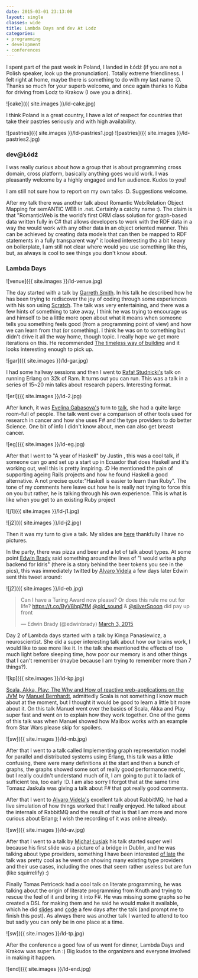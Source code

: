 ```yaml
---
date: 2015-03-01 23:13:00
layout: single
classes: wide
title: Lambda Days and dev At Lodz
categories:
- programming 
- development
- conferences
---
```


I spent part of the past week in Poland, I landed in Łódź (if you are not a Polish speaker, look up the pronunciation). Totally extreme friendliness. I felt right at home, maybe there is something to do with my last name :D. Thanks so much for your superb welcome, and once again thanks to Kuba for driving from Lodz to Krakow (I owe you a drink). 

![cake]({{ site.images }}/ld-cake.jpg)

I think Poland is a great country, I have a lot of respect for countries that take their pastries seriously and with high availability.

![pastries]({{ site.images }}/ld-pastries1.jpg)
![pastries]({{ site.images }}/ld-pastries2.jpg)
 

### dev@Łódź

I was really curious about how a group that is about programming cross domain, cross platform, basically anything goes would work. I was pleasantly welcome by a highly engaged and fun audience. Kudos to you!


I am still not sure how to report on my own talks :D. Suggestions welcome. 

After my talk there was another talk about Romantic Web:Relation Object Mapping for semANTIC WEB in .net. Certainly a catchy name :). The claim is that "RomanticWeb is the world’s first ORM class solution for graph-based data written fully in C# that allows developers to work with the RDF data in a way the would work with any other data in an object oriented manner. This can be achieved by creating data models that can then be mapped to RDF statements in a fully transparent way" it looked interesting tho a bit heavy on boilerplate, I am still not clear where would you use something like this, but, as always is cool to see things you don't know about.


### Lambda Days

![venue]({{ site.images }}/ld-venue.jpg)

The day started with a talk by [Garreth Smith](https://github.com/gar1t). In his talk he described how he has been trying to rediscover the joy of coding through  some experiences with his son using [Scratch](https://scratch.mit.edu/). The talk was very entertaining, and there was a few hints of something to take away, I think he was trying to encourage us and himself to be a little more open about what it means when someone tells you something feels good (from a programming point of view) and how we can learn from that (or something). I think he was on to something but didn't drive it all the way home, though topic. I really hope we get more iterations on this. 
He recommended [The timeless way of building](http://smile.amazon.com/The-Timeless-Building-Christopher-Alexander/dp/0195024028/) and it looks interesting enough to pick up.

![gar]({{ site.images }}/ld-gar.jpg)

I had some hallway sessions and then I went to [Rafał Studnicki's](https://github.com/studzien) talk on running Erlang on 32k of Ram. It turns out you can run. This was a talk in a series of 15~20 min talks about research papers. Interesting format. 

![erl]({{ site.images }}/ld-2.jpg)

After lunch, it was [Evelina Gabasova's](https://github.com/evelinag/) turn to [talk](https://github.com/evelinag/Projects/tree/master/FSharpCancerResearch), she had a quite large room-full of people. The talk went over a comparison of other tools used for research in cancer and how she uses F# and the type providers to do better Science. One bit of info I didn't know about, men can also get breast cancer.

![eg]({{ site.images }}/ld-eg.jpg)

After that I went to "A year of Haskell" by Justin , this was a cool talk, if someone can go and set up a start up in Ecuador that does Haskell and it's working out, well this is pretty inspiring. :D He mentioned the pain of supporting ageing Rails projects and how he found Haskell a good alternative. A not precise quote:"Haskell is easier to learn than Ruby". The tone of my comments here leave out how he is really not trying to force this on you but rather, he is talking through his own experience.
This is what is like when you get to an existing Ruby project

![j1]({{ site.images }}/ld-j1.jpg)

![j2]({{ site.images }}/ld-j2.jpg)


Then it was my turn to give a talk. My slides are [here](http://www.roundcrisis.com/presentations/the_tools_that_shape_us_ld2015/index.html#/) thankfully I have no pictures.


In the party, there was pizza and beer and a lot of talk about types. At some point [Edwin Brady](https://edwinb.wordpress.com/) said something around the lines of "I would write a php backend for Idris" (there is a story behind the beer tokens you see in the pics), this was immediately twitted by [Alvaro Videla](https://twitter.com/old_sound) a few days later Edwin sent this tweet around:

![j2]({{ site.images }}/ld-eb.jpg)

<blockquote class="twitter-tweet" data-partner="tweetdeck"><p>Can I have a Turing Award now please? Or does this rule me out for life? <a href="https://t.co/ByV8hpl7fM">https://t.co/ByV8hpl7fM</a> <a href="https://twitter.com/old_sound">@old_sound</a> &amp; <a href="https://twitter.com/silverSpoon">@silverSpoon</a> did pay up front</p>&mdash; Edwin Brady (@edwinbrady) <a href="https://twitter.com/edwinbrady/status/572893136948727809">March 3, 2015</a></blockquote>
<script async src="//platform.twitter.com/widgets.js" charset="utf-8"></script>


Day 2 of Lambda days started with a talk by Kinga Panasiewicz, a neuroscientist. She did a super interesting talk about how our brains work, I would like to see more like it. In the talk she mentioned the effects of too much light before sleeping time, how poor our memory is and other things that I can't remember (maybe because I am trying to remember more than 7 things?).  

![kp]({{ site.images }}/ld-kp.jpg)

[Scala, Akka, Play: The Why and How of reactive web-applications on the JVM](http://www.lambdadays.org/lambdadays2015/manuel-bernhardt) by [Manuel Bernhardt](https://twitter.com/elmanu), admittedly Scala is not something I know much about at the moment, but I thought it would be good to learn a little bit more about it. On this talk Manuel went over the basics of Scala, Akka and Play super fast and went on to explain how they work together. One of the gems of this talk was when Manuel showed how Mailbox works with an example from Star Wars please skip for spoilers.

![sw]({{ site.images }}/ld-mb.jpg)

After that I went to a talk called Implementing graph representation model for parallel and distributed systems using Erlang, this talk was a little confusing, there were many definitions at the start and then a bunch of graphs, the graphs showed some sort of really good performance metric, but I really couldn't understand much of it, I am going to put it to lack of sufficient tea, too early :D. I am also sorry I forgot that at the same time Tomasz Jaskula was giving a talk about F# that got really good comments. 

After that I went to [Alvaro Videla's](http://www.lambdadays.org/lambdadays2015/alvaro-videla) excellent talk about RabbitMQ, he had a live simulation of how things worked that I really enjoyed. He talked about the internals of RabbitMQ and the result of that is that I am more and more curious about Erlang; I wish the recording of it was online already.

![sw]({{ site.images }}/ld-av.jpg)

After that I went to a talk by [Michał Łusiak](http://mlusiak.com/) his talk started super well because his first slide was a picture of a bridge in Dublin, and he was talking about type providers, something I have been interested [of late](http://www.roundcrisis.com/2015/02/22/Type-providers/) the talk was pretty cool as he went on showing many existing type providers and their use cases, including the ones that seem rather useless but are fun (like squirrelify) :) 

Finally Tomas Petriceck had a cool talk on literate programming, he was talking about the origin of literate programming from Knuth and trying to rescue the feel of it and bring it into F#. He was missing some graphs so he created a DSL for making them and he said he would make it available, which he did [slides](http://tpetricek.github.io/Talks/2015/literate-programming/krakow/#/) and [code](https://github.com/tpetricek/Talks/tree/master/2015/literate-programming) a few days after the talk (and prompt me to finish this post). As always there was another talk I wanted to attend to too but sadly you can only be in one place at a time.

![sw]({{ site.images }}/ld-tp.jpg)

After the conference a good few of us went for dinner, Lambda Days and Krakow was super fun :) Big kudos to the organizers and everyone involved in making it happen.


![end]({{ site.images }}/ld-end.jpg)

